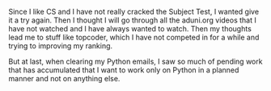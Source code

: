 <html><body><p>Since I like CS and I have not really cracked the Subject Test, I wanted give it a try again. Then I thought I will go through all the aduni.org videos that I have not watched and I have always wanted to watch. Then my thoughts lead me to stuff like topcoder, which I have not competed in for a while and trying to improving my ranking.</p><p>But at last, when clearing my Python emails, I saw so much of pending work that has accumulated that I want to work only on Python in a planned manner and not on anything else.</p></body></html>
